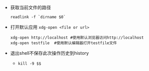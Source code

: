 - 获取当前文件的路径

  ```shell
  readlink -f `dirname $0`
  ```

- 打开默认应用 `xdg-open <file or url>`
  ```shell
  xdg-open http://localhost #使用默认浏览器访问http://localhost
  xdg-open testfile  #使用默认编辑器打开testfile文件
  ```

- 退出shell不保存此次操作历史到history
  - `kill -9 $$`